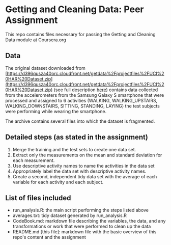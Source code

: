 # Getting and Cleaning Data: Peer Assignment
This repo contains files necessary for passing the Getting and Cleaning Data module at Coursera.org

## Data
The original dataset downloaded from [https://d396qusza40orc.cloudfront.net/getdata%2Fprojectfiles%2FUCI%20HAR%20Dataset.zip](https://d396qusza40orc.cloudfront.net/getdata%2Fprojectfiles%2FUCI%20HAR%20Dataset.zip) (see full description [here](http://archive.ics.uci.edu/ml/datasets/Human+Activity+Recognition+Using+Smartphones)) contains data collected from the accelerometers from the Samsung Galaxy S smartphone that were processed and assigned to 6 activities (WALKING, WALKING_UPSTAIRS, WALKING_DOWNSTAIRS, SITTING, STANDING, LAYING) the test subjects were performing while wearing the smartphone.

The archive contains several files into which the dataset is fragmented.

## Detailed steps (as stated in the assignment)
1. Merge the training and the test sets to create one data set.
2. Extract only the measurements on the mean and standard deviation for each measurement. 
3. Use descriptive activity names to name the activities in the data set
4. Appropriately label the data set with descriptive activity names. 
5. Create a second, independent tidy data set with the average of each variable for each activity and each subject. 

## List of files included
* run_analysis.R: the main script performing the steps listed above
* averages.txt: tidy dataset generated by run_analysis.R
* CodeBook.md: markdown file describing the variables, the data, and any transformations or work that were performed to clean up the data
* README.md [this file]: markdown file with the basic overview of this repo's content and the assignment 

